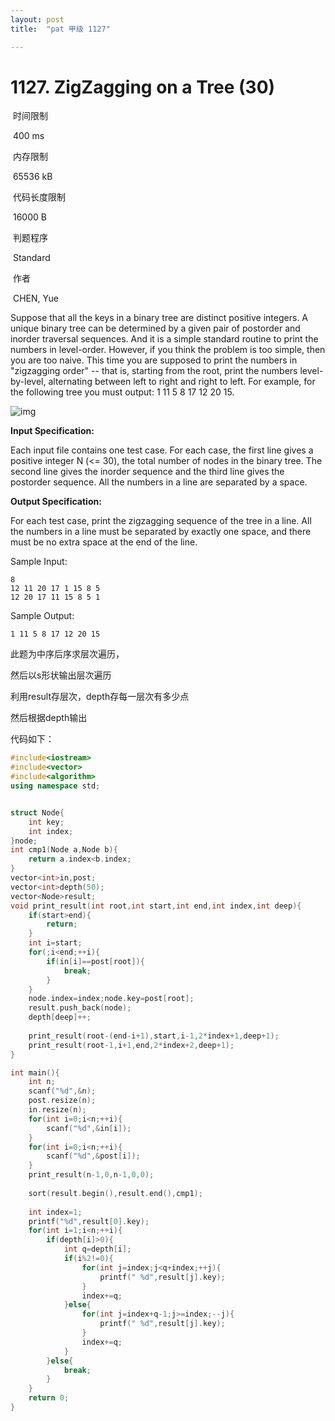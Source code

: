 ```yaml
---
layout: post
title:  "pat 甲级 1127"

---
```

# 1127. ZigZagging on a Tree (30)

​    时间限制  

​    400 ms

​    内存限制  

​    65536 kB

​    代码长度限制  

​    16000 B

​      判题程序    

​      Standard    

​      作者    

​      CHEN, Yue

Suppose that all the keys in a binary tree are distinct positive integers.  A unique binary tree can be determined by a given pair of postorder and inorder traversal sequences.  And it is a simple standard routine to print the numbers in level-order.  However, if you think the problem is too simple, then you are too naive.  This time you are supposed to print the numbers in "zigzagging order" -- that is, starting from the root, print the numbers level-by-level, alternating between left to right and right to left.  For example, for the following tree you must output: 1 11 5 8 17 12 20 15.

![img](https://www.patest.cn/upload/nc_ol5xekjcdy4.jpg)

**Input Specification:**

Each input file contains one test case.  For each case, the first line gives a positive integer N (<= 30), the total number of nodes in the binary tree.  The second line gives the inorder sequence and the third line gives the postorder sequence.  All the numbers in a line are separated by a space.

**Output Specification:**

For each test case, print the zigzagging sequence of the tree in a line.  All the numbers in a line must be separated by exactly one space, and there must be no extra space at the end of the line.

Sample Input:

```
8
12 11 20 17 1 15 8 5
12 20 17 11 15 8 5 1

```

Sample Output:

```
1 11 5 8 17 12 20 15
```

此题为中序后序求层次遍历，

然后以s形状输出层次遍历

利用result存层次，depth存每一层次有多少点

然后根据depth输出

代码如下：

```c++
#include<iostream>
#include<vector>
#include<algorithm>
using namespace std;


struct Node{
	int key;
	int index;
}node;
int cmp1(Node a,Node b){
	return a.index<b.index;
}
vector<int>in,post;
vector<int>depth(50);
vector<Node>result;
void print_result(int root,int start,int end,int index,int deep){
	if(start>end){
		return;
	}
	int i=start;
	for(;i<end;++i){
		if(in[i]==post[root]){
			break;
		}
	}
	node.index=index;node.key=post[root];
	result.push_back(node);
	depth[deep]++;
	
	print_result(root-(end-i+1),start,i-1,2*index+1,deep+1);
	print_result(root-1,i+1,end,2*index+2,deep+1);
}

int main(){
	int n;
	scanf("%d",&n);
	post.resize(n);
	in.resize(n);
	for(int i=0;i<n;++i){
		scanf("%d",&in[i]);
	}
	for(int i=0;i<n;++i){
		scanf("%d",&post[i]);
	}
	print_result(n-1,0,n-1,0,0);
	
	sort(result.begin(),result.end(),cmp1);
	
	int index=1;
	printf("%d",result[0].key);
	for(int i=1;i<n;++i){
		if(depth[i]>0){
			int q=depth[i];
			if(i%2!=0){
				for(int j=index;j<q+index;++j){
					printf(" %d",result[j].key);
				}
				index+=q;
			}else{
				for(int j=index+q-1;j>=index;--j){
					printf(" %d",result[j].key);
				}
				index+=q;
			}
		}else{
			break;
		}
	}
	return 0;
}
```

